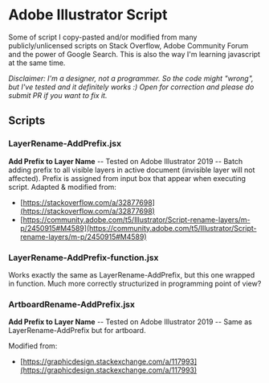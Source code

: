 # Adobe Illustrator Script

Some of script I copy-pasted and/or modified from many publicly/unlicensed scripts on Stack Overflow, Adobe Community Forum and the power of Google Search. This is also the way I'm learning javascript at the same time.

*Disclaimer: I'm a designer, not a programmer. So the code might "wrong", but I've tested and it definitely works :) Open for correction and please do submit PR if you want to fix it.*

## Scripts

### LayerRename-AddPrefix.jsx
**Add Prefix to Layer Name** -- Tested on Adobe Illustrator 2019 -- Batch adding prefix to all visible layers in active document (invisible layer will not affected). Prefix is assigned from input box that appear when executing script.
Adapted & modified from:
- [https://stackoverflow.com/a/32877698](https://stackoverflow.com/a/32877698)
- [https://community.adobe.com/t5/Illustrator/Script-rename-layers/m-p/2450915#M4589](https://community.adobe.com/t5/Illustrator/Script-rename-layers/m-p/2450915#M4589)

### LayerRename-AddPrefix-function.jsx
Works exactly the same as LayerRename-AddPrefix, but this one wrapped in function. Much more correctly structurized in programming point of view?

### ArtboardRename-AddPrefix.jsx
**Add Prefix to Layer Name** -- Tested on Adobe Illustrator 2019 -- Same as LayerRename-AddPrefix but for artboard. 

Modified from:
- [https://graphicdesign.stackexchange.com/a/117993](https://graphicdesign.stackexchange.com/a/117993)